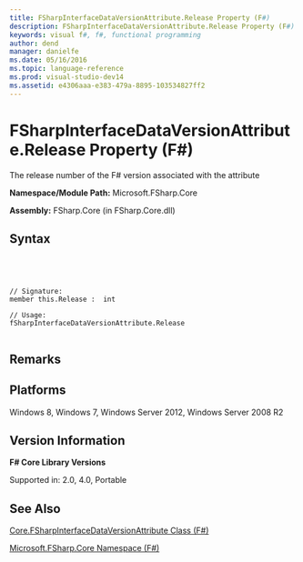 ```yaml
---
title: FSharpInterfaceDataVersionAttribute.Release Property (F#)
description: FSharpInterfaceDataVersionAttribute.Release Property (F#)
keywords: visual f#, f#, functional programming
author: dend
manager: danielfe
ms.date: 05/16/2016
ms.topic: language-reference
ms.prod: visual-studio-dev14
ms.assetid: e4306aaa-e383-479a-8895-103534827ff2 
---
```


# FSharpInterfaceDataVersionAttribute.Release Property (F#)

The release number of the F# version associated with the attribute

**Namespace/Module Path:** Microsoft.FSharp.Core

**Assembly:** FSharp.Core (in FSharp.Core.dll)


## Syntax



```




// Signature:
member this.Release :  int

// Usage:
fSharpInterfaceDataVersionAttribute.Release


```





## Remarks

## Platforms
Windows 8, Windows 7, Windows Server 2012, Windows Server 2008 R2


## Version Information
**F# Core Library Versions**

Supported in: 2.0, 4.0, Portable




## See Also
[Core.FSharpInterfaceDataVersionAttribute Class &#40;F&#35;&#41;](Core.FSharpInterfaceDataVersionAttribute-Class-%5BFSharp%5D.md)

[Microsoft.FSharp.Core Namespace &#40;F&#35;&#41;](Microsoft.FSharp.Core-Namespace-%5BFSharp%5D.md)

